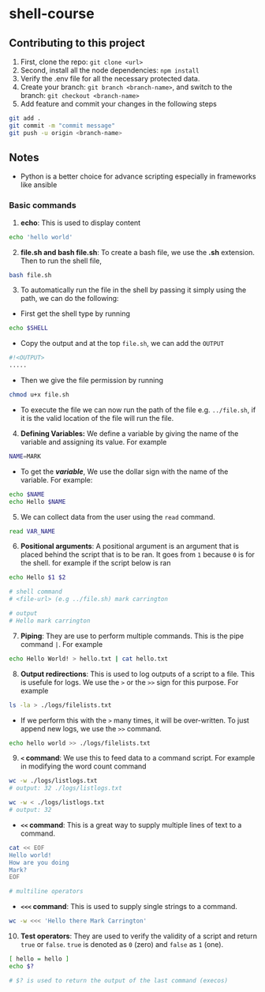 # shell-course

## Contributing to this project

1. First, clone the repo: `git clone <url>`
2. Second, install all the node dependencies: `npm install`
3. Verify the .env file for all the necessary protected data.
4. Create your branch: `git branch <branch-name>`, and switch to the branch: `git checkout <branch-name>`
5. Add feature and commit your changes in the following steps

```bash
git add .
git commit -m "commit message"
git push -u origin <branch-name>

```

## Notes

- Python is a better choice for advance scripting especially in frameworks like ansible

### Basic commands

1. **echo**: This is used to display content

```bash
echo 'hello world'

```

2. **file.sh and bash file.sh**: To create a bash file, we use the **.sh** extension. Then to run the shell file,

```bash
bash file.sh
```

3. To automatically run the file in the shell by passing it simply using the path, we can do the following:

- First get the shell type by running

```bash
echo $SHELL
```

- Copy the output and at the top `file.sh`, we can add the `OUTPUT`

```bash
#!<OUTPUT>
.....
```

- Then we give the file permission by running

```bash
chmod u+x file.sh
```

- To execute the file we can now run the path of the file e.g. `../file.sh`, if it is the valid location of the file will run the file.

4. **Defining Variables:** We define a variable by giving the name of the variable and assigning its value. For example

```bash
NAME=MARK
```

- To get the **_variable_**, We use the dollar sign with the name of the variable. For example:

```bash
echo $NAME
echo Hello $NAME
```

5. We can collect data from the user using the `read` command.

```bash
read VAR_NAME
```

6. **Positional arguments**: A positional argument is an argument that is placed behind the script that is to be ran. It goes from `1` because `0` is for the shell. for example if the script below is ran

```bash
echo Hello $1 $2

# shell command
# <file-url> (e.g ../file.sh) mark carrington

# output
# Hello mark carrington

```

7. **Piping**: They are use to perform multiple commands. This is the pipe command `|`. For example

```bash
echo Hello World! > hello.txt | cat hello.txt
```

8. **Output redirections**: This is used to log outputs of a script to a file. This is usefule for logs. We use the `>` or the `>>` sign for this purpose. For example

```bash
ls -la > ./logs/filelists.txt
```

- If we perform this with the `>` many times, it will be over-written. To just append new logs, we use the `>>` command.

```bash
echo hello world >> ./logs/filelists.txt
```

9. **`<` command**: We use this to feed data to a command script. For example in modifying the word count command

```bash
wc -w ./logs/listlogs.txt
# output: 32 ./logs/listlogs.txt

wc -w < ./logs/listlogs.txt
# output: 32
```

- **`<<` command**: This is a great way to supply multiple lines of text to a command.

```bash
cat << EOF
Hello world!
How are you doing
Mark?
EOF

# multiline operators
```

- **`<<<` command**: This is used to supply single strings to a command.

```bash
wc -w <<< 'Hello there Mark Carrington'
```

10. **Test operators**: They are used to verify the validity of a script and return `true` or `false`. `true` is denoted as `0` (zero) and `false` as `1` (one).

```bash
[ hello = hello ]
echo $?

# $? is used to return the output of the last command (execos)

```
